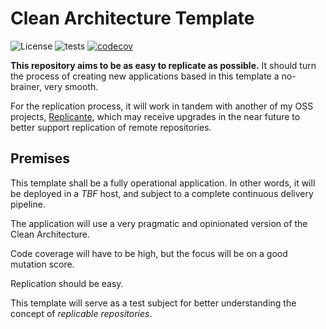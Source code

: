 # Clean Architecture Template

![License](https://img.shields.io/github/license/DyegoMaas/CleanArchitectureTemplate.svg)
![tests](https://github.com/DyegoMaas/CleanArchitectureTemplate/workflows/build-and-test/badge.svg)
[![codecov](https://codecov.io/gh/DyegoMaas/CleanArchitectureTemplate/branch/main/graph/badge.svg?token=IPBG3BP2D8)](https://codecov.io/gh/DyegoMaas/CleanArchitectureTemplate)

**This repository aims to be as easy to replicate as possible.** It should turn the process of creating new applications based in this template a no-brainer, very smooth.

For the replication process, it will work in tandem with another of my OSS projects, [Replicante](https://github.com/DyegoMaas/replicante), which may receive upgrades in the near future to better support replication of remote repositories.

## Premises

This template shall be a fully operational application. In other words, it will be deployed in a _TBF_ host, and subject to a complete continuous delivery pipeline.

The application will use a very pragmatic and opinionated version of the Clean Architecture.

Code coverage will have to be high, but the focus will be on a good mutation score.

Replication should be easy. 

This template will serve as a test subject for better understanding the concept of _replicable repositories_.


